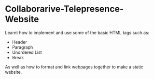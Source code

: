 # Collaborarive-Telepresence-Website

Learnt how to implement and use some of the basic HTML tags such as:
  - Header
  - Paragraph
  - Unordered List
  - Break

As well as how to format and link webpages together to make a static website. 
